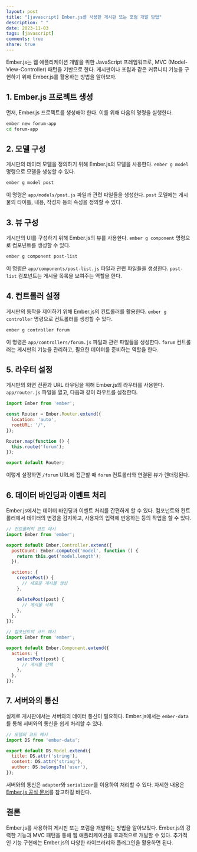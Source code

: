 ```yaml
---
layout: post
title: "[javascript] Ember.js를 사용한 게시판 또는 포럼 개발 방법"
description: " "
date: 2023-11-03
tags: [javascript]
comments: true
share: true
---
```


Ember.js는 웹 애플리케이션 개발을 위한 JavaScript 프레임워크로, MVC (Model-View-Controller) 패턴을 기반으로 한다. 게시판이나 포럼과 같은 커뮤니티 기능을 구현하기 위해 Ember.js를 활용하는 방법을 알아보자.

## 1. Ember.js 프로젝트 생성

먼저, Ember.js 프로젝트를 생성해야 한다. 이를 위해 다음의 명령을 실행한다.

```bash
ember new forum-app
cd forum-app
```

## 2. 모델 구성

게시판의 데이터 모델을 정의하기 위해 Ember.js의 모델을 사용한다. `ember g model` 명령으로 모델을 생성할 수 있다.

```bash
ember g model post
```

이 명령은 `app/models/post.js` 파일과 관련 파일들을 생성한다. `post` 모델에는 게시물의 타이틀, 내용, 작성자 등의 속성을 정의할 수 있다.

## 3. 뷰 구성

게시판의 UI를 구성하기 위해 Ember.js의 뷰를 사용한다. `ember g component` 명령으로 컴포넌트를 생성할 수 있다.

```bash
ember g component post-list
```

이 명령은 `app/components/post-list.js` 파일과 관련 파일들을 생성한다. `post-list` 컴포넌트는 게시물 목록을 보여주는 역할을 한다.

## 4. 컨트롤러 설정

게시판의 동작을 제어하기 위해 Ember.js의 컨트롤러를 활용한다. `ember g controller` 명령으로 컨트롤러를 생성할 수 있다.

```bash
ember g controller forum
```

이 명령은 `app/controllers/forum.js` 파일과 관련 파일들을 생성한다. `forum` 컨트롤러는 게시판의 기능을 관리하고, 필요한 데이터를 준비하는 역할을 한다.

## 5. 라우터 설정

게시판의 화면 전환과 URL 라우팅을 위해 Ember.js의 라우터를 사용한다. `app/router.js` 파일을 열고, 다음과 같이 라우트를 설정한다.

```javascript
import Ember from 'ember';

const Router = Ember.Router.extend({
  location: 'auto',
  rootURL: '/',
});

Router.map(function () {
  this.route('forum');
});

export default Router;
```

이렇게 설정하면 `/forum` URL에 접근할 때 `forum` 컨트롤러와 연결된 뷰가 렌더링된다.

## 6. 데이터 바인딩과 이벤트 처리

Ember.js에서는 데이터 바인딩과 이벤트 처리를 간편하게 할 수 있다. 컴포넌트와 컨트롤러에서 데이터의 변경을 감지하고, 사용자의 입력에 반응하는 등의 작업을 할 수 있다.

```javascript
// 컨트롤러의 코드 예시
import Ember from 'ember';

export default Ember.Controller.extend({
  postCount: Ember.computed('model', function () {
    return this.get('model.length');
  }),

  actions: {
    createPost() {
      // 새로운 게시물 생성
    },

    deletePost(post) {
      // 게시물 삭제
    },
  },
});
```

```javascript
// 컴포넌트의 코드 예시
import Ember from 'ember';

export default Ember.Component.extend({
  actions: {
    selectPost(post) {
      // 게시물 선택
    },
  },
});
```

## 7. 서버와의 통신

실제로 게시판에서는 서버와의 데이터 통신이 필요하다. Ember.js에서는 `ember-data`를 통해 서버와의 통신을 쉽게 처리할 수 있다.

```javascript
// 모델의 코드 예시
import DS from 'ember-data';

export default DS.Model.extend({
  title: DS.attr('string'),
  content: DS.attr('string'),
  author: DS.belongsTo('user'),
});
```

서버와의 통신은 `adapter`와 `serializer`를 이용하여 처리할 수 있다. 자세한 내용은 [Ember.js 공식 문서](https://emberjs.com/)를 참고하길 바란다.

## 결론

Ember.js를 사용하여 게시판 또는 포럼을 개발하는 방법을 알아보았다. Ember.js의 강력한 기능과 MVC 패턴을 통해 웹 애플리케이션을 효과적으로 개발할 수 있다. 추가적인 기능 구현에는 Ember.js의 다양한 라이브러리와 플러그인을 활용하면 된다.